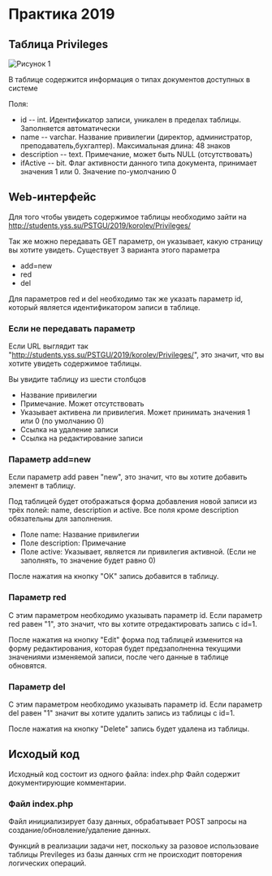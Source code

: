 # Практика 2019

## Таблица Privileges

![Рисунок 1](https://github.com/lumberspin/practice_2019/raw/master/img_for_readme/table.png)

В таблице содержится информация о типах документов доступных в системе

Поля:

* id -- int. Идентификатор записи, уникален в пределах таблицы. Заполняется автоматически
* name -- varchar. Название привилегии (директор, администратор, преподаватель,бухгалтер). Максимальная длина: 48 знаков
* description -- text. Примечание, может быть NULL (отсутствовать)
* ifActive -- bit. Флаг активности данного типа документа, принимает значения 1 или 0. Значение по-умолчанию 0

## Web-интерфейс

Для того чтобы увидеть содержимое таблицы необходимо зайти на http://students.yss.su/PSTGU/2019/korolev/Privileges/

Так же можно передавать GET параметр, он указывает, какую страницу вы хотите увидеть. Существует 3 варианта этого параметра

* add=new
* red
* del

Для параметров red и del необходимо так же указать параметр id, который является идентификатором записи в таблице.

### Если не передавать параметр

Если URL выглядит так "http://students.yss.su/PSTGU/2019/korolev/Privileges/", это значит, что вы хотите увидеть содержимое таблицы.

Вы увидите таблицу из шести столбцов

* Название привилегии
* Примечание. Может отсутствовать
* Указывает активена ли привилегия. Может принимать значения 1 или 0 (по умолчанию 0)
* Ссылка на удаление записи
* Ссылка на редактирование записи

### Параметр add=new

Если параметр add равен "new", это значит, что вы хотите добавить элемент в таблицу.

Под таблицей будет отображаться форма добавления новой записи из трёх полей: name, description и active. Все поля кроме description обязательны для заполнения.

* Поле name: Название привилегии
* Поле description: Примечание
* Поле active: Указывает, является ли привилегия активной. (Если не заполнять, то значение будет равно 0)

После нажатия на кнопку "ОК" запись добавится в таблицу.

### Параметр red

С этим параметром необходимо указывать параметр id. Если параметр red равен "1", это значит, что вы хотите отредактировать запись с id=1.

После нажатия на кнопку "Edit" форма под таблицей изменится на форму редактирования, которая будет предзаполненна текущими значениями изменяемой записи, после чего данные в таблице обновятся.

### Параметр del

С этим параметром необходимо указывать параметр id. Если параметр del равен "1" значит вы хотите удалить запись из таблицы c id=1.

После нажатия на кнопку "Delete" запись будет удалена из таблицы.

## Исходый код

Исходный код состоит из одного файла: index.php
Файл содержит документирующие комментарии.


### Файл index.php

Файл инициализирует базу данных, обрабатывает POST запросы на создание/обновление/удаление данных.

Функций в реализации задачи нет, поскольку за разовое использоваие таблицы Previleges из базы данных crm не происходит повторения логических операций.
